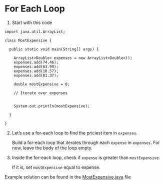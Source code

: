 # For Each Loop

1. Start with this code

```
import java.util.ArrayList;

class MostExpensive {
  
  public static void main(String[] args) {
    
    ArrayList<Double> expenses = new ArrayList<Double>();
    expenses.add(74.46);
    expenses.add(63.99);
    expenses.add(10.57);
    expenses.add(81.37);
    
    double mostExpensive = 0;
    
    // Iterate over expenses
    
    
    System.out.println(mostExpensive);
    
  }
  
}
```

2. Let’s use a for-each loop to find the priciest item in ```expenses```.

	Build a for-each loop that iterates through each ```expense``` in ```expenses```. For now, leave the body of the loop empty.

3. Inside the for-each loop, check if ```expense``` is greater than ```mostExpensive```.

	If it is, set ```mostExpensive``` equal to expense.

Example solution can be found in the [MostExpensive.java](https://github.com/upliftdev/Foundations/blob/main/Foundations/7.Loops/For_Each_Loop/src/main/java/com/examples/loops/MostExpensive.java) file